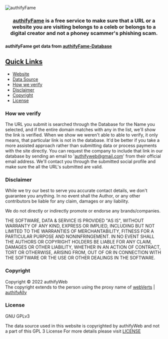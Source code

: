 ![authifyFame](https://user-images.githubusercontent.com/100699190/233799756-9a907e75-dd12-4c88-9367-dd7224e1a5d7.png)

<div style="text-align:center"> <h3> <a href ="https://fame.authifyWeb.com/"> authifyFame</a> is a free service to make sure that a URL or a website you are visiting belongs to a celeb or belongs to a digital creator and not a phoney scammer's phishing scam.  <h3> </div>

#### authifyFame get data from [authifyFame-Database](https://github.com/authifyWeb/authifyFame-Database)

## <ins>Quick Links</ins>
* [Website](https://fame.authifyweb.com/)
* [Data Source](https://github.com/authifyWeb/authifyFame-Database)
* [How we verify](https://github.com/authifyWeb/authifyFame#how-we-verify)
* [Disclaimer](https://github.com/authifyWeb/authifyFame#disclaimer)
* [Copyright](https://github.com/authifyWeb/authifyFame#copyright)
* [License](https://github.com/authifyWeb/authifyFame#license)

### How we verify
The URL you submit is searched through the Database for the Name you selected, and if the entire domain matches with any in the list, we'll show the link is verified. When we show we weren't able to able to verify, it only means, that particular link is not in the database. It'd be better if you take a more assisted approach rather than submitting data or process payments with the site directly. You can request the company to include that link in our database by sending an email to 'authifyweb@gmail.com' from their official email address. We'll contact you through the submitted social profile and make sure the all the URL's submitted are valid.


### Disclaimer
While we try our best to serve you accurate contact details, we don't guarantee you anything. In no event shall the Author, or any other contributors be liable for any claim, damages or any liability.

We do not directly or indirectly promote or endorse any brands/companies. 

THE SOFTWARE, DATA & SERVICE IS PROVIDED "AS IS", WITHOUT WARRANTY OF ANY KIND, EXPRESS OR IMPLIED, INCLUDING BUT NOT LIMITED TO THE WARRANTIES OF MERCHANTABILITY, FITNESS FOR A PARTICULAR PURPOSE AND NONINFRINGEMENT. IN NO EVENT SHALL THE AUTHORS OR COPYRIGHT HOLDERS BE LIABLE FOR ANY CLAIM, DAMAGES OR OTHER LIABILITY, WHETHER IN AN ACTION OF CONTRACT, TORT OR OTHERWISE, ARISING FROM, OUT OF OR IN CONNECTION WITH THE SOFTWARE OR THE USE OR OTHER DEALINGS IN THE SOFTWARE.

### Copyright
Copyright © 2022 authifyWeb <br>
The copyright extends to the person using the proxy name of [webVerts](https://github.com/webVerts) | [authifyAlly](https://github.com/authifyAlly) 

### License

GNU GPLv3
  
The data source used in this website is copyrighted by authifyWeb and not a part of this GPL 3 License
For more details please visit <a href="https://github.com/authifyWeb/authifyFame/blob/main/LICENSE"> LICENSE </a> 
